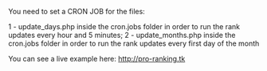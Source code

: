 You need to set a CRON JOB for the files:

1 - update_days.php inside the cron.jobs folder in order to run the rank updates every hour and 5 minutes;
2 - update_months.php inside the cron.jobs folder in order to run the rank updates every first day of the month

You can see a live example here: http://pro-ranking.tk
